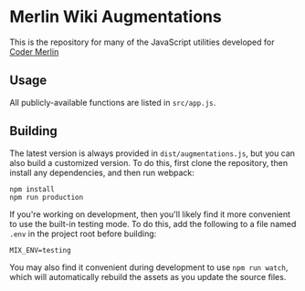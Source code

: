 # Merlin Wiki Augmentations
This is the repository for many of the JavaScript utilities developed for [Coder Merlin](https://www.codermerlin.com/wiki/index.php/Welcome_to_Coder_Merlin)

## Usage
All publicly-available functions are listed in `src/app.js`.

## Building
The latest version is always provided in `dist/augmentations.js`, but you can also build a customized version. To do this, first clone the repository, then install any dependencies, and then run webpack:

``` shell
npm install
npm run production
```

If you're working on development, then you'll likely find it more convenient to use the built-in testing mode. To do this, add the following to a file named `.env` in the project root before building:

```
MIX_ENV=testing
```

You may also find it convenient during development to use `npm run watch`, which will automatically rebuild the assets as you update the source files.